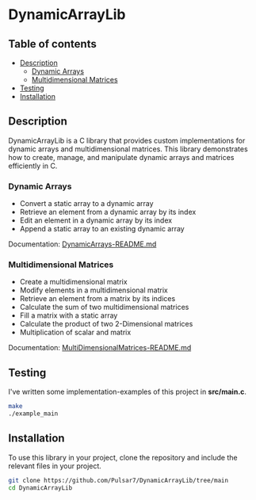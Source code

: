 <h1>DynamicArrayLib</h1>


<h2>Table of contents</h2>

- [Description](#description)
  - [Dynamic Arrays](#dynamic-arrays)
  - [Multidimensional Matrices](#multidimensional-matrices)
- [Testing](#testing)
- [Installation](#installation)


## Description

DynamicArrayLib is a C library that provides custom implementations for dynamic arrays and multidimensional matrices. This library demonstrates how to create, manage, and manipulate dynamic arrays and matrices efficiently in C.



### Dynamic Arrays

- Convert a static array to a dynamic array
- Retrieve an element from a dynamic array by its index
- Edit an element in a dynamic array by its index
- Append a static array to an existing dynamic array

Documentation: [DynamicArrays-README.md](./DynamicArrays-README.md)

### Multidimensional Matrices

- Create a multidimensional matrix
- Modify elements in a multidimensional matrix
- Retrieve an element from a matrix by its indices
- Calculate the sum of two multidimensional matrices
- Fill a matrix with a static array
- Calculate the product of two 2-Dimensional matrices
- Multiplication of scalar and matrix


Documentation: [MultiDimensionalMatrices-README.md](./MultiDimensionalMatrices-README.md)


## Testing

I've written some implementation-examples of this project in __src/main.c__. 

```BASH
make
./example_main
```

## Installation

To use this library in your project, clone the repository and include the relevant files in your project.

```bash
git clone https://github.com/Pulsar7/DynamicArrayLib/tree/main
cd DynamicArrayLib
```